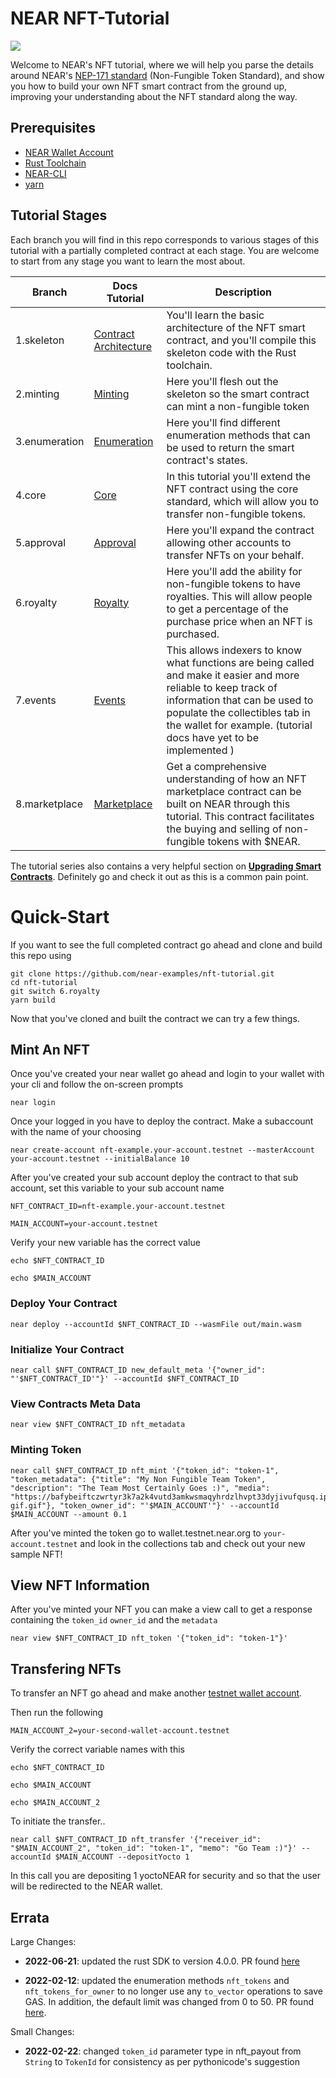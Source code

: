 # NEAR NFT-Tutorial

[![](https://img.shields.io/github/workflow/status/near-examples/nft-tutorial/Tests/main?label=Tests)](https://github.com/near-examples/nft-tutorial/actions/workflows/tests.yml)

Welcome to NEAR's NFT tutorial, where we will help you parse the details around NEAR's [NEP-171 standard](https://nomicon.io/Standards/NonFungibleToken/Core.html) (Non-Fungible Token Standard), and show you how to build your own NFT smart contract from the ground up, improving your understanding about the NFT standard along the way. 

## Prerequisites

* [NEAR Wallet Account](https://testnet.mynearwallet.com/)
* [Rust Toolchain](https://docs.near.org/develop/prerequisites)
* [NEAR-CLI](https://docs.near.org/tools/near-cli#setup)
* [yarn](https://classic.yarnpkg.com/en/docs/install#mac-stable)

## Tutorial Stages 

Each branch you will find in this repo corresponds to various stages of this tutorial with a partially completed contract at each stage. You are welcome to start from any stage you want to learn the most about. 



| Branch        | Docs Tutorial                                                                                    | Description |
| ------------- | ------------------------------------------------------------------------------------------------ | ----------- |
| 1.skeleton    | [Contract Architecture](https://docs.near.org/tutorials/nfts/skeleton) | You'll learn the basic architecture of the NFT smart contract, and you'll compile this skeleton code with the Rust toolchain.            |
| 2.minting     | [Minting](https://docs.near.org/tutorials/nfts/minting)                |Here you'll flesh out the skeleton so the smart contract can mint a non-fungible token             |
| 3.enumeration | [Enumeration](https://docs.near.org/tutorials/nfts/enumeration)        |    Here you'll find different enumeration methods that can be used to return the smart contract's states.          |
| 4.core        | [Core](https://docs.near.org/tutorials/nfts/core)                      | In this tutorial you'll extend the NFT contract using the core standard, which will allow you to transfer non-fungible tokens.             |
| 5.approval    | [Approval](https://docs.near.org/tutorials/nfts/approvals)             | Here you'll expand the contract allowing other accounts to transfer NFTs on your behalf.            |
| 6.royalty     | [Royalty](https://docs.near.org/tutorials/nfts/royalty)                                                                                        |Here you'll add the ability for non-fungible tokens to have royalties. This will allow people to get a percentage of the purchase price when an NFT is purchased.             |
| 7.events      | [Events](https://docs.near.org/tutorials/nfts/events)               |   This allows indexers to know what functions are being called and make it easier and more reliable to keep track of information that can be used to populate the collectibles tab in the wallet for example. (tutorial docs have yet to be implemented )          |
| 8.marketplace | [Marketplace](https://docs.near.org/tutorials/nfts/marketplace)     | Get a comprehensive understanding of how an NFT marketplace contract can be built on NEAR through this tutorial. This contract facilitates the buying and selling of non-fungible tokens with $NEAR.             |


The tutorial series also contains a very helpful section on [**Upgrading Smart Contracts**](https://docs.near.org/tutorials/nfts/upgrade-contract). Definitely go and check it out as this is a common pain point.

# Quick-Start 

If you want to see the full completed contract go ahead and clone and build this repo using 

```=bash
git clone https://github.com/near-examples/nft-tutorial.git 
cd nft-tutorial
git switch 6.royalty
yarn build
```

Now that you've cloned and built the contract we can try a few things. 

## Mint An NFT

Once you've created your near wallet go ahead and login to your wallet with your cli and follow the on-screen prompts

```=bash
near login
```

Once your logged in you have to deploy the contract. Make a subaccount with the name of your choosing 

```=bash 
near create-account nft-example.your-account.testnet --masterAccount your-account.testnet --initialBalance 10
```

After you've created your sub account deploy the contract to that sub account, set this variable to your sub account name

```=bash
NFT_CONTRACT_ID=nft-example.your-account.testnet

MAIN_ACCOUNT=your-account.testnet
```

Verify your new variable has the correct value
```=bash
echo $NFT_CONTRACT_ID

echo $MAIN_ACCOUNT
```


### Deploy Your Contract
```=bash
near deploy --accountId $NFT_CONTRACT_ID --wasmFile out/main.wasm
```

### Initialize Your Contract 

```=bash
near call $NFT_CONTRACT_ID new_default_meta '{"owner_id": "'$NFT_CONTRACT_ID'"}' --accountId $NFT_CONTRACT_ID
```

### View Contracts Meta Data

```=bash
near view $NFT_CONTRACT_ID nft_metadata
```
### Minting Token

```bash=
near call $NFT_CONTRACT_ID nft_mint '{"token_id": "token-1", "token_metadata": {"title": "My Non Fungible Team Token", "description": "The Team Most Certainly Goes :)", "media": "https://bafybeiftczwrtyr3k7a2k4vutd3amkwsmaqyhrdzlhvpt33dyjivufqusq.ipfs.dweb.link/goteam-gif.gif"}, "token_owner_id": "'$MAIN_ACCOUNT'"}' --accountId $MAIN_ACCOUNT --amount 0.1
```

After you've minted the token go to wallet.testnet.near.org to `your-account.testnet` and look in the collections tab and check out your new sample NFT! 



## View NFT Information

After you've minted your NFT you can make a view call to get a response containing the `token_id` `owner_id` and the `metadata`

```bash=
near view $NFT_CONTRACT_ID nft_token '{"token_id": "token-1"}'
```

## Transfering NFTs

To transfer an NFT go ahead and make another [testnet wallet account](https://wallet.testnet.near.org).

Then run the following
```bash=
MAIN_ACCOUNT_2=your-second-wallet-account.testnet
```

Verify the correct variable names with this

```=bash
echo $NFT_CONTRACT_ID

echo $MAIN_ACCOUNT

echo $MAIN_ACCOUNT_2
```

To initiate the transfer..

```bash=
near call $NFT_CONTRACT_ID nft_transfer '{"receiver_id": "$MAIN_ACCOUNT_2", "token_id": "token-1", "memo": "Go Team :)"}' --accountId $MAIN_ACCOUNT --depositYocto 1
```

In this call you are depositing 1 yoctoNEAR for security and so that the user will be redirected to the NEAR wallet.

## Errata

Large Changes:
* **2022-06-21**: updated the rust SDK to version 4.0.0. PR found [here](https://github.com/near-examples/nft-tutorial/pull/32)

* **2022-02-12**: updated the enumeration methods `nft_tokens` and `nft_tokens_for_owner` to no longer use any `to_vector` operations to save GAS. In addition, the default limit was changed from 0 to 50. PR found [here](https://github.com/near-examples/nft-tutorial/pull/17). 

Small Changes:
* **2022-02-22**: changed `token_id` parameter type in nft_payout from `String` to `TokenId` for consistency as per pythonicode's suggestion

